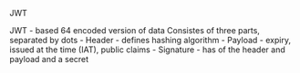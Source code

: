 JWT 

JWT - based 64 encoded version of data
Consistes of three parts, separated by dots
    - Header - defines hashing algorithm
    - Payload - expiry, issued at the time (IAT), public claims
    - Signature - has of the header and payload and a secret
